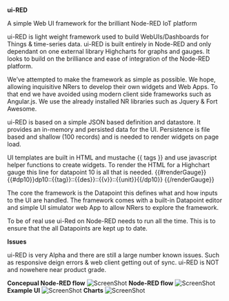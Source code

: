 **ui-RED**

A simple Web UI framework for the brilliant Node-RED IoT platform

ui-RED is light weight framework used to build WebUIs/Dashboards for Things & time-series data.
ui-RED is built entirely in Node-RED and only dependant on one external library Highcharts for graphs and gauges.
It looks to build on the brilliance and ease of integration of the Node-RED platform.

We’ve attempted to make the framework as simple as possible.
We hope, allowing inquisitive NRers to develop their own widgets and Web Apps.
To that end we have avoided using modern client side frameworks such as Angular.js.
We use the already installed NR libraries such as Jquery & Fort Awesome.

ui-RED is based on a simple JSON based definition and datastore.
It provides an in-memory and persisted data for the UI.
Persistence is file based and shallow (100 records) and is needed to render widgets on page load.
 
UI templates are built in HTML and  mustache {{ tags }} and use javascript helper functions to create widgets.
To render the HTML for a Highchart gauge this line for datapoint 10 is all that is needed.
{{#renderGauge}}{{#dp10}}dp10::{{tag}}::{{des}}::{{v}}::{{unit}}{{/dp10}} {{/renderGauge}}

The core the framework is the Datapoint this defines what and how inputs to the UI are handled.
The framework comes with a built-in Datapoint editor and simple UI simulator web App to allow NRers to explore the framework.

To be of real use ui-Red on Node-RED needs to run all the time.
This is to ensure that the all Datapoints are kept up to date. 

**Issues**

ui-RED is very Alpha and there are still a large number known issues.
Such as responsive deign errors & web client getting out of sync.
ui-RED is NOT and nowehere near product grade.

**Concepual Node-RED flow**
![ScreenShot](https://github.com/industrialinternet/ui-RED/blob/master/ui-red-v001.png)
**Node-RED flow**
![ScreenShot](https://github.com/industrialinternet/ui-RED/blob/master/ui-red-nr-flow.png)
**Example UI**
![ScreenShot](https://github.com/industrialinternet/ui-RED/blob/master/ui-red.png)
**Charts**
![ScreenShot](https://github.com/industrialinternet/ui-RED/blob/master/uired-osio-hist.png)

